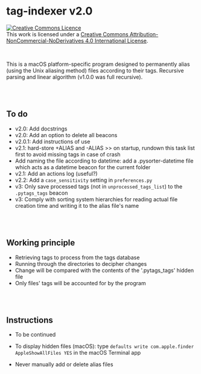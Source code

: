 # tag-indexer v2.0
<a rel="license" href="http://creativecommons.org/licenses/by-nc-nd/4.0/"><img alt="Creative Commons Licence" style="border-width:0" src="https://i.creativecommons.org/l/by-nc-nd/4.0/80x15.png" /></a><br />This work is licensed under a <a rel="license" href="http://creativecommons.org/licenses/by-nc-nd/4.0/">Creative Commons Attribution-NonCommercial-NoDerivatives 4.0 International License</a>.

<br>


This is a macOS platform-specific program designed to permanently alias (using the Unix aliasing method) files according to their tags.
Recursive parsing and linear algorithm (v1.0.0 was full recursive).

<br><br>
## To do
* v2.0: Add docstrings
* v2.0: Add an option to delete all beacons
* v2.0.1: Add instructions of use
* v2.1: hard-store +ALIAS and -ALIAS >> on startup, rundown this task list first to avoid missing tags in case of crash
* Add naming the file according to datetime: add a .pysorter-datetime file which acts as a datetime beacon for the current folder
* v2.1: Add an actions log (useful?)
* v2.2: Add a `case_sensitivity` setting in `preferences.py`
* v3: Only save processed tags (not in `unprocessed_tags_list`) to the `.pytags_tags` beacon
* v3: Comply with sorting system hierarchies for reading actual file creation time and writing it to the alias file's name


<br><br>
## Working principle
* Retrieving tags to process from the tags database
* Running through the directories to decipher changes
* Change will be compared with the contents of the '.pytags_tags' hidden file
* Only files' tags will be accounted for by the program


<br><br>
## Instructions
* To be continued
* To display hidden files (macOS): type `defaults write com.apple.finder AppleShowAllFiles YES` in the macOS Terminal app


* Never manually add or delete alias files
